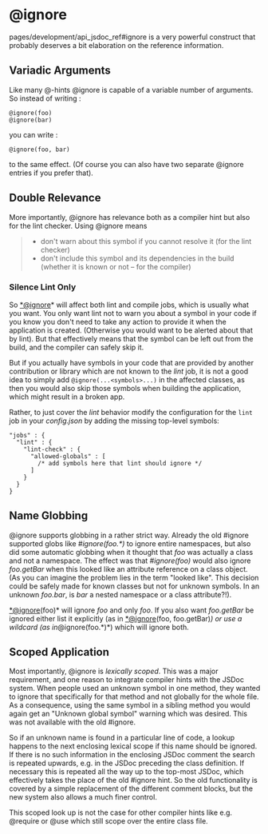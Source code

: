 @ignore
=======

pages/development/api\_jsdoc\_ref\#ignore is a very powerful construct that probably deserves a bit elaboration on the reference information.

Variadic Arguments
------------------

Like many @-hints @ignore is capable of a variable number of arguments. So instead of writing :

    @ignore(foo)
    @ignore(bar)

you can write :

    @ignore(foo, bar)

to the same effect. (Of course you can also have two separate @ignore entries if you prefer that).

Double Relevance
----------------

More importantly, @ignore has relevance both as a compiler hint but also for the lint checker. Using @ignore means

> -   don't warn about this symbol if you cannot resolve it (for the lint checker)
> -   don't include this symbol and its dependencies in the build (whether it is known or not – for the compiler)

### Silence Lint Only

So <*@ignore>\* will affect both lint and compile jobs, which is usually what you want. You only want lint not to warn you about a symbol in your code if you know you don't need to take any action to provide it when the application is created. (Otherwise you would want to be alerted about that by lint). But that effectively means that the symbol can be left out from the build, and the compiler can safely skip it.

But if you actually have symbols in your code that are provided by another contribution or library which are not known to the *lint* job, it is not a good idea to simply add `@ignore(...<symbols>...)` in the affected classes, as then you would also skip those symbols when building the application, which might result in a broken app.

Rather, to just cover the *lint* behavior modify the configuration for the `lint` job in your *config.json* by adding the missing top-level symbols:

    "jobs" : {
      "lint" : {
        "lint-check" : {
          "allowed-globals" : [
            /* add symbols here that lint should ignore */
          ]
        }
      }
    }

Name Globbing
-------------

@ignore supports globbing in a rather strict way. Already the old \#ignore supported globs like *\#ignore(foo.\*)* to ignore entire namespaces, but also did some automatic globbing when it thought that *foo* was actually a class and not a namespace. The effect was that *\#ignore(foo)* would also ignore *foo.getBar* when this looked like an attribute reference on a class object. (As you can imagine the problem lies in the term "looked like". This decision could be safely made for known classes but not for unknown symbols. In an unknown *foo.bar*, is *bar* a nested namespace or a class attribute?!).

<*@ignore>(foo)\* will ignore *foo* and only *foo*. If you also want *foo.getBar* be ignored either list it explicitly (as in <*@ignore>(foo, foo.getBar)*) or use a wildcard (as in*@ignore(foo.\*)\*) which will ignore both.

Scoped Application
------------------

Most importantly, @ignore is *lexically scoped*. This was a major requirement, and one reason to integrate compiler hints with the JSDoc system. When people used an unknown symbol in one method, they wanted to ignore that specifically for that method and not globally for the whole file. As a consequence, using the same symbol in a sibling method you would again get an "Unknown global symbol" warning which was desired. This was not available with the old \#ignore.

So if an unknown name is found in a particular line of code, a lookup happens to the next enclosing lexical scope if this name should be ignored. If there is no such information in the enclosing JSDoc comment the search is repeated upwards, e.g. in the JSDoc preceding the class definition. If necessary this is repeated all the way up to the top-most JSDoc, which effectively takes the place of the old \#ignore hint. So the old functionality is covered by a simple replacement of the different comment blocks, but the new system also allows a much finer control.

This scoped look up is not the case for other compiler hints like e.g. @require or @use which still scope over the entire class file.
